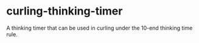 # curling-thinking-timer
A thinking timer that can be used in curling under the 10-end thinking time rule.
